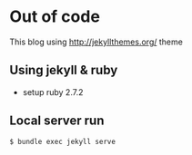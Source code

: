 # Out of code
This blog using http://jekyllthemes.org/ theme

## Using jekyll & ruby
- setup ruby 2.7.2

## Local server run
```
$ bundle exec jekyll serve
```
